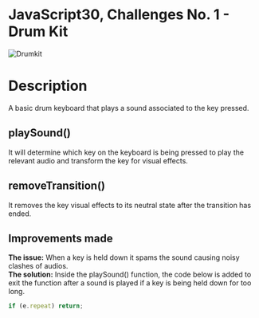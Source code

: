 # JavaScript30, Challenges No. 1 - Drum Kit

![Drumkit](https://github.com/nnsh93/JavsScript30-1/blob/main/Drumkit.PNG)

# Description
A basic drum keyboard that plays a sound associated to the key pressed. 

## playSound()
It will determine which key on the keyboard is being pressed to play the relevant audio and transform the key for visual effects.

## removeTransition()
It removes the key visual effects to its neutral state after the transition has ended.

## Improvements made 
**The issue:** When a key is held down it spams the sound causing noisy clashes of audios.<br/>
**The solution:** Inside the playSound() function, the code below is added to exit the function after a sound is played if a key is being held down for too long.

```javascript
if (e.repeat) return;
```



